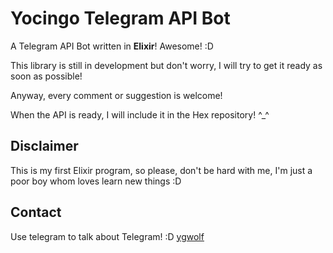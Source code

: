 Yocingo Telegram API Bot
========================

A Telegram API Bot written in **Elixir**! Awesome! :D

This library is still in development but don't worry, I will try to get it ready
as soon as possible!

Anyway, every comment or suggestion is welcome!

When the API is ready, I will include it in the Hex repository! ^_^

## Disclaimer
This is my first Elixir program, so please, don't be hard with me, I'm just a poor
boy whom loves learn new things :D

## Contact
Use telegram to talk about Telegram! :D
[ygwolf](https://telegram.me/ygwolf)
